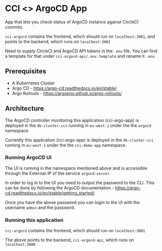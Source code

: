 # CCI <> ArgoCD App

App that lets you check status of ArgoCD instance against CircleCI commits.

`cci-argocd` contains the frontend, which should run on `localhost:3001`, and points to the backend, which runs on `localhost:3001`

Need to supply CircleCI and ArgoCD API tokens in the `.env` file. You can find a template for that under `cci-argocd-api/.env.template` and rename it `.env`.

## Prerequisites

* A Kubernetes Cluster
* Argo CD - https://argo-cd.readthedocs.io/en/stable/
* Argo Rollouts - https://argoproj.github.io/argo-rollouts/

## Architecture
The ArgoCD controller monitoring this application (cci-argo-app) is deployed in the ``db-cluster-cci`` running in ``eu-west-1`` under the the ``argocd`` namespace.


Currently this application (cci-argo-app) is deployed in the ``db-cluster-cci`` running in ``eu-west-1`` under the the ``cci-demo-app`` namespace.

### Running ArgoCD UI

The UI is running in the namespace mentioned above and is accessible through the External-IP of the service ``argocd-server``.

In order to log in to the UI you need to output the password to the CLI. This can be done by following the ArgoCD documentation - https://argo-cd.readthedocs.io/en/stable/getting_started/.

Once you have the above password you can login to the UI with the username ``admin`` and the password.



### Running this application
`cci-argocd` contains the frontend, which should run on `localhost:3001`

The above points to the backend, ``cci-argocd-api``, which runs on `localhost:3000`

